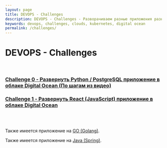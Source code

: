 ```yaml
---
layout: page
title: DEVOPS - Challenges
description: DEVOPS - Challenges - Разворачиваем разные приложения разными средствами на разных окружениях
keywords: devops, challenges, clouds, kubernetes, digital ocean
permalink: /challenges/
---
```


# DEVOPS - Challenges

<br/>

### [Challenge 0 - Развернуть Python / PostgreSQL приложение в облаке Digital Ocean (По шагам из видео)](/challenges/digital-ocean-python-postgresql/)

### [Challenge 1 - Развернуть React (JavaScript) приложение в облаке Digital Ocean](/challenges/digital-ocean-react/)


<br/>
<br/>

Также имеется приложение на  <a href="https://bitbucket.org/marley-golang/learn-to-create-web-applications-using-go/src/master/">GO (Golang)</a>.

Также имеется приложение на  <a href="https://bitbucket.org/marley-spring/building-an-e-commerce-store-using-java-spring-framework/src/master/">Java (Spring)</a>.

